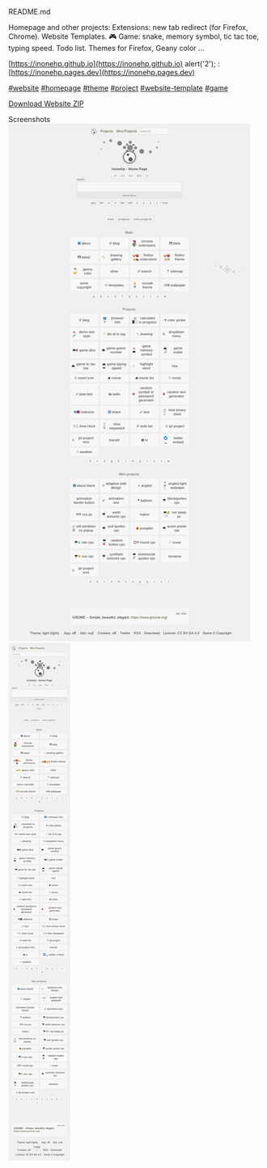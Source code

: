 README.md


Homepage and other projects: Extensions: new tab redirect (for Firefox, Chrome). Website Templates.  🎮 Game: snake, memory symbol, tic tac toe, typing speed. Todo list. Themes for Firefox, Geany color ...

[https://inonehp.github.io](https://inonehp.github.io)
alert('2'); : [https://inonehp.pages.dev](https://inonehp.pages.dev)


[#website](https://github.com/topics/website?s=updated)
[#homepage](https://github.com/topics/homepage?s=updated)
[#theme](https://github.com/topics/theme?s=updated)
[#project](https://github.com/topics/project?s=updated)
[#website-template](https://github.com/topics/website-template?s=updated)
[#game](https://github.com/topics/game?s=updated)


[Download Website ZIP](https://github.com/inonehp/inonehp.github.io/archive/refs/heads/main.zip)

Screenshots
![screenshot](/img/screenshot.png)
![screenshot2](/img/screenshot2.png)
